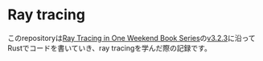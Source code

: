 # Ray tracing
このrepositoryは[Ray Tracing in One Weekend Book Series](https://raytracing.github.io/)の[v3.2.3](https://github.com/RayTracing/raytracing.github.io/releases/tag/v3.2.3)に沿ってRustでコードを書いていき、ray tracingを学んだ際の記録です。
